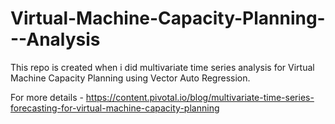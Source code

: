 # Virtual-Machine-Capacity-Planning---Analysis
This repo is created when i did multivariate time series analysis for Virtual Machine Capacity Planning using Vector Auto Regression.

For more details - https://content.pivotal.io/blog/multivariate-time-series-forecasting-for-virtual-machine-capacity-planning
